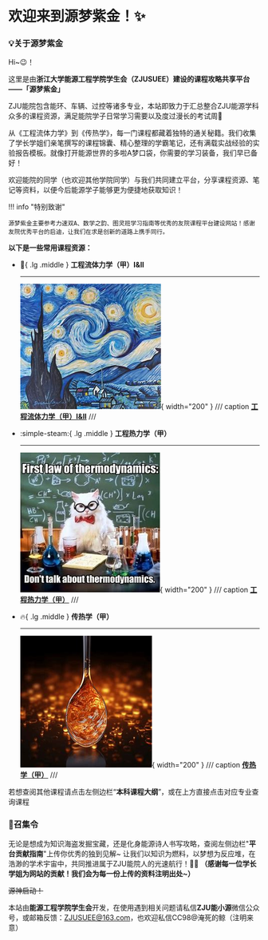 # 欢迎来到源梦紫金！✨

### 💡关于源梦紫金

Hi~😉！

这里是由**浙江大学能源工程学院学生会（ZJUSUEE）**建设的课程攻略共享平台——**「源梦紫金」**

ZJU能院包含能环、车辆、过控等诸多专业，本站即致力于汇总整合ZJU能源学科众多的课程资源，满足能院学子日常学习需要以及度过漫长的考试周🌟

从《工程流体力学》到《传热学》，每一门课程都藏着独特的通关秘籍。我们收集了学长学姐们亲笔撰写的课程锦囊、精心整理的学霸笔记，还有满载实战经验的实验报告模板。就像打开能源世界的多啦A梦口袋，你需要的学习装备，我们早已备好！

欢迎能院的同学（也欢迎其他学院同学）与我们共同建立平台，分享课程资源、笔记等资料，以便今后能源学子能够更为便捷地获取知识！

!!! info "特别致谢"

    源梦紫金主要参考力速双A、数学之韵、图灵班学习指南等优秀的友院课程平台建设网站！感谢友院优秀平台的启迪，让我们在求是创新的道路上携手同行。

**以下是一些常用课程资源：**

<div class="grid cards" markdown>

-   :ocean:{ .lg .middle } __工程流体力学（甲）I&II__

    ---

    ![Image title](./courses/public/fundamental/工程流体力学（甲）/starrynight.jpg){ width="200" }
    /// caption
    [**工程流体力学（甲）I&II**](./courses/public/fundamental/工程流体力学（甲）.md)
    ///

-   :simple-steam:{ .lg .middle } __工程热力学（甲）__

    ---

    ![Image title](./courses/public/professional/工程热力学（甲）/thermodynamics.jpg){ width="200" }
    /// caption
    [**工程热力学（甲）**](./courses/public/professional/工程热力学（甲）.md)
    ///

-   :fire:{ .lg .middle } __传热学（甲）__

    ---

    ![Image title](./courses/public/professional/传热学（甲）/heattransfer.jpg){ width="200" }
    /// caption
    [**传热学（甲）**](./courses/public/professional/传热学（甲）.md)
    ///

</div>

若想查阅其他课程请点击左侧边栏“**本科课程大纲**”，或在上方直接点击对应专业查询课程

### 🚩召集令

无论是想成为知识海盗发掘宝藏，还是化身能源诗人书写攻略，查阅左侧边栏"**平台贡献指南**"上传你优秀的独到见解~
让我们以知识为燃料，以梦想为反应堆，在浩渺的学术宇宙中，共同推进属于ZJU能院人的光速航行！🔋🚀
**（感谢每一位学长学姐为网站的贡献！我们会为每一份上传的资料注明出处~）**

~~源神启动！~~

本站由**能源工程学院学生会**开发，在使用遇到相关问题请私信**ZJU能小源**微信公众号，或邮箱反馈：ZJUSUEE@163.com，也欢迎私信CC98@淹死的鲸（注明来意）


